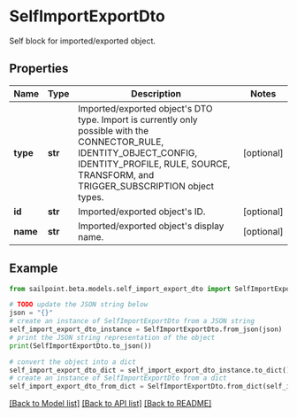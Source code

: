 # SelfImportExportDto

Self block for imported/exported object.

## Properties

Name | Type | Description | Notes
------------ | ------------- | ------------- | -------------
**type** | **str** | Imported/exported object&#39;s DTO type. Import is currently only possible with the CONNECTOR_RULE, IDENTITY_OBJECT_CONFIG, IDENTITY_PROFILE, RULE, SOURCE, TRANSFORM, and TRIGGER_SUBSCRIPTION object types. | [optional] 
**id** | **str** | Imported/exported object&#39;s ID. | [optional] 
**name** | **str** | Imported/exported object&#39;s display name. | [optional] 

## Example

```python
from sailpoint.beta.models.self_import_export_dto import SelfImportExportDto

# TODO update the JSON string below
json = "{}"
# create an instance of SelfImportExportDto from a JSON string
self_import_export_dto_instance = SelfImportExportDto.from_json(json)
# print the JSON string representation of the object
print(SelfImportExportDto.to_json())

# convert the object into a dict
self_import_export_dto_dict = self_import_export_dto_instance.to_dict()
# create an instance of SelfImportExportDto from a dict
self_import_export_dto_from_dict = SelfImportExportDto.from_dict(self_import_export_dto_dict)
```
[[Back to Model list]](../README.md#documentation-for-models) [[Back to API list]](../README.md#documentation-for-api-endpoints) [[Back to README]](../README.md)


